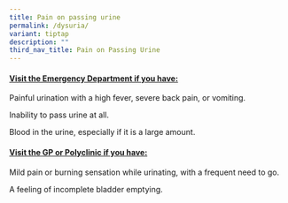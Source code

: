 ```yaml
---
title: Pain on passing urine
permalink: /dysuria/
variant: tiptap
description: ""
third_nav_title: Pain on Passing Urine
---
```

<h4><strong><u>Visit the Emergency Department if you have:</u></strong></h4>
<p>Painful urination with a high fever, severe back pain, or vomiting.</p>
<p>Inability to pass urine at all.</p>
<p>Blood in the urine, especially if it is a large amount.</p>
<p></p>
<h4><strong><u>Visit the GP or Polyclinic if you have:</u></strong></h4>
<p>Mild pain or burning sensation while urinating, with a frequent need to
go.</p>
<p>A feeling of incomplete bladder emptying.</p>
<p></p>